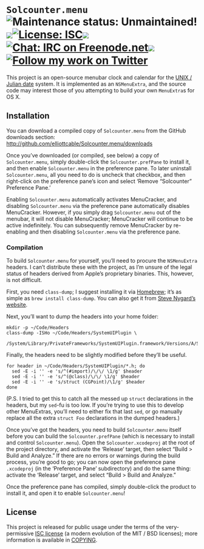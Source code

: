 `Solcounter.menu` <img alt='Maintenance status: Unmaintained!' src="https://img.shields.io/badge/maintained%3F-no!-red.svg?style=flat"><img src="http://elliottcable.s3.amazonaws.com/p/8x8.png"><a target="_blank" href="COPYING.markdown"><img alt='License: ISC' src="https://img.shields.io/badge/license-ISC-blue.svg?style=flat"></a><img src="http://elliottcable.s3.amazonaws.com/p/8x8.png"><a target="_blank" href="http://ell.io/IRC"><img alt='Chat: IRC on Freenode.net' src="https://img.shields.io/badge/chat-IRC-blue.svg"></a><img src="http://elliottcable.s3.amazonaws.com/p/8x8.png"><a target="_blank" href="http://twitter.com/ELLIOTTCABLE"><img alt='Follow my work on Twitter' src="https://img.shields.io/twitter/follow/ELLIOTTCABLE.svg?style=flat&label=followers&color=blue"></a>
=================
This project is an open-source menubar clock and calendar for the [UNIX / Julian date](http://yreality.net/UJD/)
system. It is implemented as an `NSMenuExtra`, and the source code may interest those of you attempting to build
your own `MenuExtra`s for OS X.

Installation
------------
You can download a compiled copy of `Solcounter.menu` from the GitHub downloads section:
<http://github.com/elliottcable/Solcounter.menu/downloads>

Once you’ve downloaded (or compiled, see below) a copy of `Solcounter.menu`, simply double-click the
`Solcounter.prefPane` to install it, and then enable `Solcounter.menu` in the preference pane. To later uninstall
`Solcounter.menu`, all you need to do is uncheck that checkbox, and then right-click on the preference pane’s
icon and select ‘Remove “Solcounter” Preference Pane.’

Enabling `Solcounter.menu` automatically activates MenuCracker, and disabling `Solcounter.menu` via the
preference pane automatically disables MenuCracker. However, if you simply drag `Solcounter.menu` out of the
menubar, it will not disable MenuCracker; MenuCracker will continue to be active indefinitely. You can
subsequently remove MenuCracker by re-enabling and then disabling `Solcounter.menu` via the preference pane.

### Compilation
To build `Solcounter.menu` for yourself, you’ll need to procure the `NSMenuExtra` headers. I can’t distribute
these with the project, as I’m unsure of the legal status of headers derived from Apple’s proprietary binaries.
This, however, is not difficult.

First, you need `class-dump`; I suggest installing it via [Homebrew](http://mxcl.github.com/homebrew/); it’s as
simple as `brew install class-dump`. You can also get it from [Steve Nygard’s website](http://www.codethecode.com/projects/class-dump/).

Next, you’ll want to dump the headers into your home folder:

    mkdir -p ~/Code/Headers
    class-dump -ISHo ~/Code/Headers/SystemUIPlugin \
      /System/Library/PrivateFrameworks/SystemUIPlugin.framework/Versions/A/SystemUIPlugin

Finally, the headers need to be slightly modified before they’ll be useful.

    for header in ~/Code/Headers/SystemUIPlugin/*.h; do
      sed -E -i '' -e 's/^(#import)/\/\/ \1/g' $header
      sed -E -i '' -e 's/^(@class)/\/\/ \1/g' $header
      sed -E -i '' -e 's/struct (CGPoint)/\1/g' $header
    done

(P.S. I tried to get this to catch all the messed up `struct` declarations in the headers, but my `sed`-fu is too
low. If you’re trying to use this to develop other MenuExtras, you’ll need to either fix that last `sed`, or go
manually replace all the extra `struct Foo` declarations in the dumped headers.)

Once you’ve got the headers, you need to build `Solcounter.menu` itself before you can build the
`Solcounter.prefPane` (which is necessary to install and control `Solcounter.menu`). Open the
`Solcounter.xcodeproj` at the root of the project directory, and activate the ‘Release’ target, then select
“Build > Build and Analyze.” If there are no errors or warnings during the build process, you’re good to go; you
can now open the preference pane `.xcodeproj` (in the ‘Preference Pane’ subdirectory) and do the same thing:
activate the ‘Release’ target, and select “Build > Build and Analyze.”

Once the preference pane has compiled, simply double-click the product to install it, and open it to enable
`Solcounter.menu`!

License
-------
This project is released for public usage under the terms of the very-permissive [ISC license][] (a
modern evolution of the MIT / BSD licenses); more information is available in [COPYING][].

   [ISC license]: <http://choosealicense.com/licenses/isc/> "Information about the ISC license"
   [COPYING]: <./COPYING.text>
